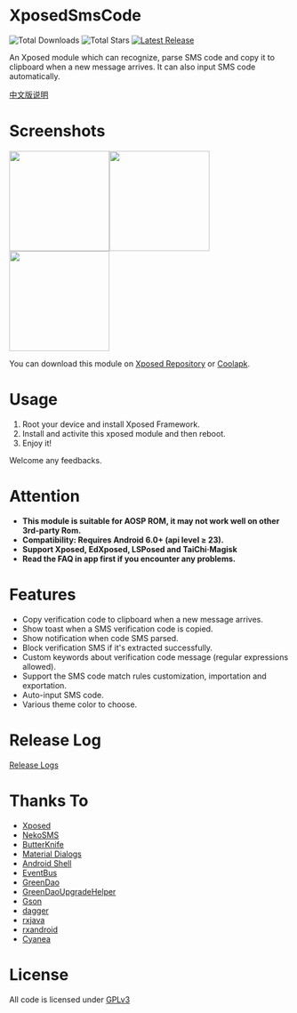 # XposedSmsCode
![Total Downloads](https://img.shields.io/github/downloads/tianma8023/XposedSmsCode/total) ![Total Stars](https://img.shields.io/github/stars/tianma8023/XposedSmsCode?style=social) [![Latest Release](https://img.shields.io/github/v/release/tianma8023/XposedSmsCode?label=Latest%20Release)](https://github.com/tianma8023/XposedSmsCode/releases)

An Xposed module which can recognize, parse SMS code and copy it to clipboard when a new message arrives. It can also input SMS code automatically.

[中文版说明](/README-CN.md)

# Screenshots
<img src="/art/en/01.png" width="180"/><img src="/art/en/02.png" width="180"/><img src="/art/en/03.png" width="180"/>

You can download this module on [Xposed Repository](http://repo.xposed.info/module/com.github.tianma8023.xposed.smscode) or [Coolapk](https://www.coolapk.com/apk/com.github.tianma8023.xposed.smscode). 

# Usage
1. Root your device and install Xposed Framework.
2. Install and activite this xposed module and then reboot.
3. Enjoy it!

Welcome any feedbacks.

# Attention
- **This module is suitable for AOSP ROM, it may not work well on other 3rd-party Rom.**
- **Compatibility: Requires Android 6.0+ (api level ≥ 23).**
- **Support Xposed, EdXposed, LSPosed and TaiChi·Magisk**
- **Read the FAQ in app first if you encounter any problems.**

# Features
- Copy verification code to clipboard when a new message arrives.
- Show toast when a SMS verification code is copied.
- Show notification when code SMS parsed.
- Block verification SMS if it's extracted successfully.
- Custom keywords about verification code message (regular expressions allowed).
- Support the SMS code match rules customization, importation and exportation.
- Auto-input SMS code.
- Various theme color to choose.

# Release Log
[Release Logs](/LOG-EN.md)

# Thanks To
- [Xposed](https://github.com/rovo89/Xposed)
- [NekoSMS](https://github.com/apsun/NekoSMS)
- [ButterKnife](https://github.com/JakeWharton/butterknife)
- [Material Dialogs](https://github.com/afollestad/material-dialogs)
- [Android Shell](https://github.com/jaredrummler/AndroidShell)
- [EventBus](https://github.com/greenrobot/EventBus)
- [GreenDao](https://github.com/greenrobot/greenDAO)
- [GreenDaoUpgradeHelper](https://github.com/yuweiguocn/GreenDaoUpgradeHelper)
- [Gson](https://github.com/google/gson)
- [dagger](https://github.com/google/dagger)
- [rxjava](https://github.com/ReactiveX/RxJava)
- [rxandroid](https://github.com/ReactiveX/RxAndroid)
- [Cyanea](https://github.com/jaredrummler/Cyanea)

# License
All code is licensed under [GPLv3](https://www.gnu.org/licenses/gpl-3.0.txt) 